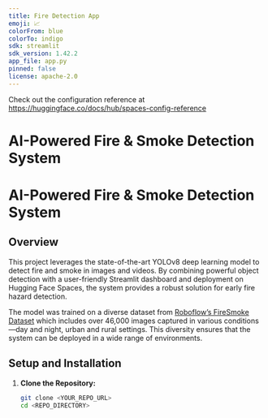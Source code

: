 ```yaml
---
title: Fire Detection App
emoji: 📈
colorFrom: blue
colorTo: indigo
sdk: streamlit
sdk_version: 1.42.2
app_file: app.py
pinned: false
license: apache-2.0
---
```


Check out the configuration reference at https://huggingface.co/docs/hub/spaces-config-reference

# AI-Powered Fire & Smoke Detection System

# AI-Powered Fire & Smoke Detection System

## Overview

This project leverages the state-of-the-art YOLOv8 deep learning model to detect fire and smoke in images and videos. By combining powerful object detection with a user-friendly Streamlit dashboard and deployment on Hugging Face Spaces, the system provides a robust solution for early fire hazard detection.

The model was trained on a diverse dataset from [Roboflow’s FireSmoke Dataset](https://universe.roboflow.com/catargiuconstantin/firesmokedataset) which includes over 46,000 images captured in various conditions—day and night, urban and rural settings. This diversity ensures that the system can be deployed in a wide range of environments.

## Setup and Installation

1. **Clone the Repository:**
   ```bash
   git clone <YOUR_REPO_URL>
   cd <REPO_DIRECTORY>
